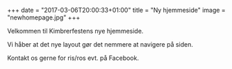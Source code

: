 +++
date = "2017-03-06T20:00:33+01:00"
title = "Ny hjemmeside"
image = "newhomepage.jpg"
+++

Velkommen til Kimbrerfestens nye hjemmeside.

Vi håber at det nye layout gør det nemmere at navigere på siden.

Kontakt os gerne for ris/ros evt. på Facebook.